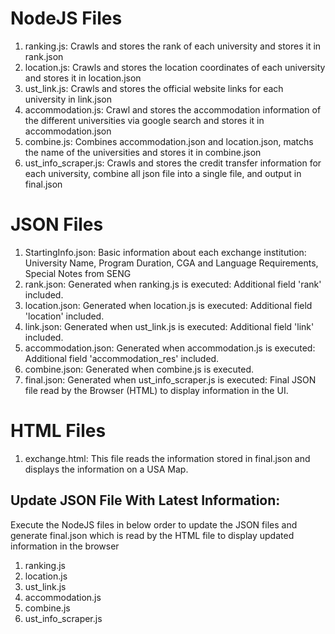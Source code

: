 # NodeJS Files
1. ranking.js: Crawls and stores the rank of each university and stores it in rank.json 
2. location.js: Crawls and stores the location coordinates of each university and stores it in location.json 
3. ust_link.js: Crawls and stores the official website links for each university in link.json
4. accommodation.js: Crawl and stores the accommodation information of the different universities via google search and stores it in accommodation.json 
5. combine.js: Combines accommodation.json and location.json, matchs the name of the universities and stores it in combine.json
6. ust_info_scraper.js: Crawls and stores the credit transfer information for each university, combine all json file into a single file, and output in final.json

# JSON Files
1. StartingInfo.json: Basic information about each exchange institution: University Name, Program Duration, CGA and Language Requirements, Special Notes from SENG
2. rank.json: Generated when ranking.js is executed: Additional field 'rank' included. 
3. location.json: Generated when location.js is executed: Additional field 'location' included.
4. link.json: Generated when ust_link.js is executed: Additional field 'link' included. 
5. accommodation.json: Generated when accommodation.js is executed: Additional field 'accommodation_res' included. 
6. combine.json: Generated when combine.js is executed.
7. final.json: Generated when ust_info_scraper.js is executed: Final JSON file read by the Browser (HTML) to display information in the UI.

# HTML Files
1. exchange.html: This file reads the information stored in final.json and displays the information on a USA Map.

## Update JSON File With Latest Information:
Execute the NodeJS files in below order to update the JSON files and generate final.json which is read by the HTML file to display updated information in the browser
1. ranking.js
2. location.js
3. ust_link.js
4. accommodation.js
5. combine.js
6. ust_info_scraper.js
